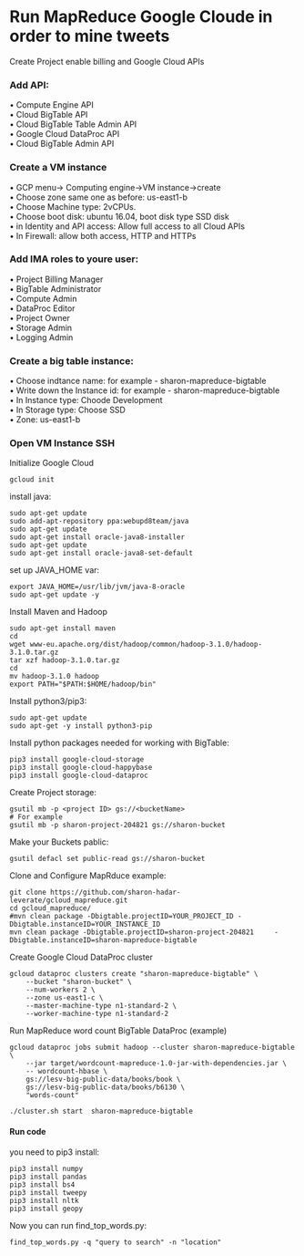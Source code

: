# Run MapReduce Google Cloude in order to mine tweets   

Create Project enable billing and Google Cloud APIs  

### Add API:  
•	Compute Engine API  
•	Cloud BigTable API  
•	Cloud BigTable Table Admin API  
•	Google Cloud DataProc API  
•	Cloud BigTable Admin API  

### Create a VM instance  
•	GCP menu-> Computing engine->VM instance->create  
•	Choose zone same one as before: us-east1-b  
•	Choose Machine type: 2vCPUs.  
•	Choose boot disk: ubuntu 16.04, boot disk type SSD disk  
•	in Identity and API access: Allow full access to all Cloud APIs  
•	In Firewall: allow both access, HTTP and HTTPs  

### Add IMA roles to youre user:  
•	Project Billing Manager  
•	BigTable Administrator  
•	Compute Admin  
•	DataProc Editor  
•	Project Owner  
•	Storage Admin  
•	Logging Admin  

### Create a big table instance:  
•	Choose indtance name: for example - sharon-mapreduce-bigtable  
•	Write down the Instance id: for example - sharon-mapreduce-bigtable  
•	In Instance type: Choode Development  
•	In Storage type: Choose SSD  
•	Zone: us-east1-b  

### Open VM Instance SSH

Initialize Google Cloud
```
gcloud init 
```

install java:
```
sudo apt-get update
sudo add-apt-repository ppa:webupd8team/java
sudo apt-get update
sudo apt-get install oracle-java8-installer
sudo apt-get update
sudo apt-get install oracle-java8-set-default
```

set up JAVA_HOME var:
```
export JAVA_HOME=/usr/lib/jvm/java-8-oracle
sudo apt-get update -y
```

Install Maven and Hadoop
```
sudo apt-get install maven
cd
wget www-eu.apache.org/dist/hadoop/common/hadoop-3.1.0/hadoop-3.1.0.tar.gz
tar xzf hadoop-3.1.0.tar.gz
cd
mv hadoop-3.1.0 hadoop
export PATH="$PATH:$HOME/hadoop/bin"
```

Install python3/pip3:
```
sudo apt-get update
sudo apt-get -y install python3-pip
```

Install python packages needed for working with BigTable:
```
pip3 install google-cloud-storage
pip3 install google-cloud-happybase
pip3 install google-cloud-dataproc
```

Create Project storage:
```
gsutil mb -p <project ID> gs://<bucketName>
# For example
gsutil mb -p sharon-project-204821 gs://sharon-bucket
```

Make your Buckets pablic:
```
gsutil defacl set public-read gs://sharon-bucket
```

Clone and Configure MapRduce example:
```
git clone https://github.com/sharon-hadar-leverate/gcloud_mapreduce.git
cd gcloud_mapreduce/
#mvn clean package -Dbigtable.projectID=YOUR_PROJECT_ID -Dbigtable.instanceID=YOUR_INSTANCE_ID
mvn clean package -Dbigtable.projectID=sharon-project-204821	 -Dbigtable.instanceID=sharon-mapreduce-bigtable
```

Create Google Cloud DataProc cluster
```	
gcloud dataproc clusters create "sharon-mapreduce-bigtable" \
    --bucket "sharon-bucket" \
    --num-workers 2 \
    --zone us-east1-c \
    --master-machine-type n1-standard-2 \
    --worker-machine-type n1-standard-2
```
	
Run MapReduce word count BigTable DataProc (example)
```	
gcloud dataproc jobs submit hadoop --cluster sharon-mapreduce-bigtable \
    --jar target/wordcount-mapreduce-1.0-jar-with-dependencies.jar \
    -- wordcount-hbase \
    gs://lesv-big-public-data/books/book \
    gs://lesv-big-public-data/books/b6130 \
    "words-count"
```
```
./cluster.sh start  sharon-mapreduce-bigtable 
```

#### Run code
you need to pip3 install:
```
pip3 install numpy
pip3 install pandas
pip3 install bs4
pip3 install tweepy
pip3 install nltk
pip3 install geopy
```

Now you can run find_top_words.py:
```
find_top_words.py -q "query to search" -n "location"
```





